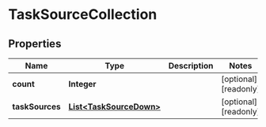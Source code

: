 

# TaskSourceCollection

## Properties

Name | Type | Description | Notes
------------ | ------------- | ------------- | -------------
**count** | **Integer** |  |  [optional] [readonly]
**taskSources** | [**List&lt;TaskSourceDown&gt;**](TaskSourceDown.md) |  |  [optional] [readonly]



